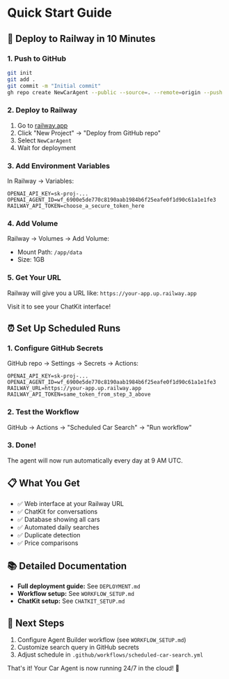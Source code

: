 # Quick Start Guide

## 🚀 Deploy to Railway in 10 Minutes

### 1. Push to GitHub
```bash
git init
git add .
git commit -m "Initial commit"
gh repo create NewCarAgent --public --source=. --remote=origin --push
```

### 2. Deploy to Railway
1. Go to [railway.app](https://railway.app)
2. Click "New Project" → "Deploy from GitHub repo"
3. Select `NewCarAgent`
4. Wait for deployment

### 3. Add Environment Variables
In Railway → Variables:
```
OPENAI_API_KEY=sk-proj-...
OPENAI_AGENT_ID=wf_6900e5de770c8190aab1984b6f25eafe0f1d90c61a1e1fe3
RAILWAY_API_TOKEN=choose_a_secure_token_here
```

### 4. Add Volume
Railway → Volumes → Add Volume:
- Mount Path: `/app/data`
- Size: 1GB

### 5. Get Your URL
Railway will give you a URL like: `https://your-app.up.railway.app`

Visit it to see your ChatKit interface!

## ⏰ Set Up Scheduled Runs

### 1. Configure GitHub Secrets
GitHub repo → Settings → Secrets → Actions:
```
OPENAI_API_KEY=sk-proj-...
OPENAI_AGENT_ID=wf_6900e5de770c8190aab1984b6f25eafe0f1d90c61a1e1fe3
RAILWAY_URL=https://your-app.up.railway.app
RAILWAY_API_TOKEN=same_token_from_step_3_above
```

### 2. Test the Workflow
GitHub → Actions → "Scheduled Car Search" → "Run workflow"

### 3. Done!
The agent will now run automatically every day at 9 AM UTC.

## 📋 What You Get

- ✅ Web interface at your Railway URL
- ✅ ChatKit for conversations
- ✅ Database showing all cars
- ✅ Automated daily searches
- ✅ Duplicate detection
- ✅ Price comparisons

## 📚 Detailed Documentation

- **Full deployment guide:** See `DEPLOYMENT.md`
- **Workflow setup:** See `WORKFLOW_SETUP.md`
- **ChatKit setup:** See `CHATKIT_SETUP.md`

## 🎯 Next Steps

1. Configure Agent Builder workflow (see `WORKFLOW_SETUP.md`)
2. Customize search query in GitHub secrets
3. Adjust schedule in `.github/workflows/scheduled-car-search.yml`

That's it! Your Car Agent is now running 24/7 in the cloud! 🎉

